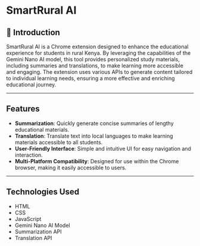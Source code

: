 # SmartRural AI

## 🌟 Introduction
SmartRural AI is a Chrome extension designed to enhance the educational experience for students in rural Kenya. By leveraging the capabilities of the Gemini Nano AI model, this tool provides personalized study materials, including summaries and translations, to make learning more accessible and engaging. The extension uses various APIs to generate content tailored to individual learning needs, ensuring a more effective and enriching educational journey.

---
## Features
- **Summarization**: Quickly generate concise summaries of lengthy educational materials.
- **Translation**: Translate text into local languages to make learning materials accessible to all students.
- **User-Friendly Interface**: Simple and intuitive UI for easy navigation and interaction.
- **Multi-Platform Compatibility**: Designed for use within the Chrome browser, making it easily accessible to users.
---
## Technologies Used
- HTML
- CSS
- JavaScript
- Gemini Nano AI Model
- Summarization API
- Translation API